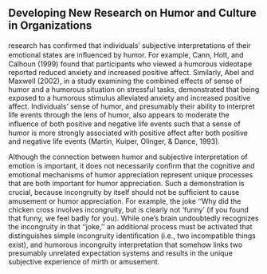 ## Developing New Research on Humor and Culture in Organizations

research has conﬁrmed that individuals’ subjective interpretations of their emotional states are inﬂuenced by humor. For example, Cann, Holt, and Calhoun (1999) found that participants who viewed a humorous videotape reported reduced anxiety and increased positive affect. Similarly, Abel and Maxwell (2002), in a study examining the combined effects of sense of humor and a humorous situation on stressful tasks, demonstrated that being exposed to a humorous stimulus alleviated anxiety and increased positive affect. Individuals’ sense of humor, and presumably their ability to interpret life events through the lens of humor, also appears to moderate the inﬂuence of both positive and negative life events such that a sense of humor is more strongly associated with positive affect after both positive and negative life events (Martin, Kuiper, Olinger, & Dance, 1993).

Although the connection between humor and subjective interpretation of emotion is important, it does not necessarily conﬁrm that the cognitive and emotional mechanisms of humor appreciation represent unique processes that are both important for humor appreciation. Such a demonstration is crucial, because incongruity by itself should not be sufﬁcient to cause amusement or humor appreciation. For example, the joke ‘‘Why did the chicken cross involves incongruity, but is clearly not ‘funny’ (if you found that funny, we feel badly for you). While one’s brain undoubtedly recognizes the incongruity in that ‘‘joke,’’ an additional process must be activated that distinguishes simple incongruity identiﬁcation (i.e., two incompatible things exist), and humorous incongruity interpretation that somehow links two presumably unrelated expectation systems and results in the unique subjective experience of mirth or amusement.